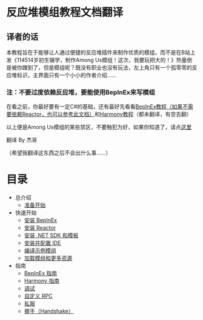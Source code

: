 # 反应堆模组教程文档翻译

## 译者的话

本教程旨在于能够让人通过便捷的反应堆插件来制作优质的模组，而不是在B站上发《114514岁初生辍学，制作Among Us模组！这次，我要玩把大的！》热量倒是被你蹭到了，但是模组呢？既没有职业也没有玩法，左上角只有一个孤零零的反应堆标识，主界面只有一个小小的作者介绍……

### 注：不要过度依赖反应堆，要能使用BepInEx来写模组

在看之前，你最好要有一定C#的基础，还有最好先看看[BepInEx教程（如果不需要依赖Reactor，也可以参考此文档）](https://docs.bepinex.dev/)和[Harmony教程](https://harmony.pardeike.net/articles/intro.html)（都未翻译，有空去翻）

以上便是Among Us模组的某些禁区，不要触犯为好，如果你知道了，请点[这里](/docs/introduction/getting_started.md)

翻译 By 杰哥

（希望我翻译这东西之后不会出什么事……）

# 目录

- 总介绍
  - [准备开始](/docs/introduction/getting_started.md)
- 快速开始
  - [安装 BepInEx](/docs/quick_start/install_bepinex.md)
  - [安装 Reactor](/docs/quick_start/install_reactor.md)
  - [安装 .NET SDK 和模板](/docs/quick_start/install_netsdk_template.md)
  - [安装并配置 IDE](/docs/quick_start/install_configure_ide.md)
  - [编译示例模组](/docs/quick_start/compile_example_mod.md)
  - [加载模组和更多资源](/docs/quick_start/launch_more_resources.md)
- 指南
  - [BepInEx 指南](/docs/guides/bepinex_guide.md)
  - [Harmony 指南](/docs/guides/harmony_guide.md)
  - [调试](/docs/guides/debugging.md)
  - [自定义 RPC](/docs/guides/custom_rpcs.md)
  - [私服](/docs/guides/custom_server.md)
  - [握手（Handshake）](/docs/guides/handshake.md)